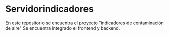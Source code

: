 # Servidorindicadores

En este repositorio se encuentra el proyecto "indicadores de contaminación de aire"
Se encuentra integrado el frontend y backend.
